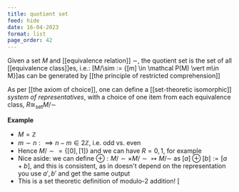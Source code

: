 ```yaml
---
title: quotient set
feed: hide
date: 16-04-2023
format: list
page_order: 42
---
```



Given a set $M$ and [[equivalence relation]] $\sim$, the quotient set is the set of all [[equivalence class]]es, i.e.: \[M/\sim := \{[m] \in \mathcal P(M) \vert m\in M\}\]as can be generated by [[the principle of restricted comprehension]]

As per [[the axiom of choice]], one can define a [[set-theoretic isomorphic]] *system of representatives*, with a choice of one item from each equivalence class, $R\cong_\text{set}M/\sim$

**Example**
- $M = \mathbb Z$
- $m\sim n:\implies n-m\in 2\mathbb Z$, i.e. odd vs. even
- Hence $M/\sim = \{[0], [1]\}$ and we can have $R = {0, 1}$, for example
- Nice aside: we can define  $\oplus: M/\sim \times M/\sim \mapsto M/\sim$ as $[a]\oplus[b] := [a+b]$, and this is consistent, as in doesn't depend on the representation you use $a', b'$ and get the same output
- This is a set theoretic definition of modulo-2 addition!
\[